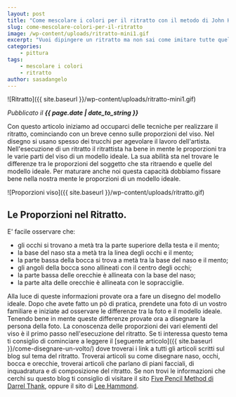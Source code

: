 ```yaml
---
layout: post
title: "Come mescolare i colori per il ritratto con il metodo di John Howard Sanden"
slug: come-mescolare-colori-per-il-ritratto
image: /wp-content/uploads/ritratto-mini1.gif
excerpt: "Vuoi dipingere un ritratto ma non sai come imitare tutte quelle variazioni di colore di un viso? Quando dipingi un viso non sai da quali colori partire e"
categories:
    - pittura
tags:
    - mescolare i colori
    - ritratto
author: sasadangelo
---
```


![Ritratto]({{ site.baseurl }}/wp-content/uploads/ritratto-mini1.gif)

_Pubblicato il **{{ page.date | date_to_string }}**_

Con questo articolo iniziamo ad occuparci delle tecniche per realizzare il ritratto, cominciando con un breve cenno sulle proporzioni del viso. Nel disegno si usano spesso dei trucchi per agevolare il lavoro dell'artista. Nell'esecuzione di un ritratto il ritrattista ha bene in mente le proporzioni tra le varie parti del viso di un modello ideale. La sua abilità sta nel trovare le differenze tra le proporzioni del soggetto che sta ritraendo e quelle del modello ideale. Per maturare anche noi questa capacità dobbiamo fissare bene nella nostra mente le proporzioni di un modello ideale.

![Proporzioni viso]({{ site.baseurl }}/wp-content/uploads/ritratto.gif)

## Le Proporzioni nel Ritratto.

E' facile osservare che:

- gli occhi si trovano a metà tra la parte superiore della testa e il mento;
- la base del naso sta a metà tra la linea degli occhi e il mento;
- la parte bassa della bocca si trova a metà tra la base del naso e il mento;
- gli angoli della bocca sono allineati con il centro degli occhi;
- la parte bassa delle orecchie è allineata con la base del naso;
- la parte alta delle orecchie è allineata con le sopracciglie.

Alla luce di queste informazioni provate ora a fare un disegno del modello ideale. Dopo che avete fatto un pò di pratica, prendete una foto di un vostro familiare e iniziate ad osservare le differenze tra la foto e il modello ideale. Tenendo bene in mente queste differenze provate ora a disegnare la persona della foto. La conoscenza delle proporzioni dei vari elementi del viso è il primo passo nell'esecuzione del ritratto. Se ti interessa questo tema ti consiglio di cominciare a leggere il [seguente articolo]({{ site.baseurl }}/come-disegnare-un-volto/) dove troverai i link a tutti gli articoli scritti sul blog sul tema del ritratto. Troverai articoli su come disegnare naso, occhi, bocca e orecchie, troverai articoli che parlano di piani facciali, di inquadratura e di composizione del ritratto. Se non trovi le informazioni che cerchi su questo blog ti consiglio di visitare il sito [Five Pencil Method di Darrel Thank](http://www.fivepencilmethod.com/), oppure il sito di [Lee Hammond](http://www.leehammond.com/).
